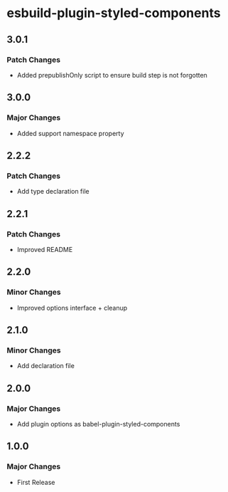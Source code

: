 # esbuild-plugin-styled-components

## 3.0.1

### Patch Changes

- Added prepublishOnly script to ensure build step is not forgotten

## 3.0.0

### Major Changes

- Added support namespace property

## 2.2.2

### Patch Changes

- Add type declaration file

## 2.2.1

### Patch Changes

- Improved README

## 2.2.0

### Minor Changes

- Improved options interface + cleanup

## 2.1.0

### Minor Changes

- Add declaration file

## 2.0.0

### Major Changes

- Add plugin options as babel-plugin-styled-components

## 1.0.0

### Major Changes

- First Release
